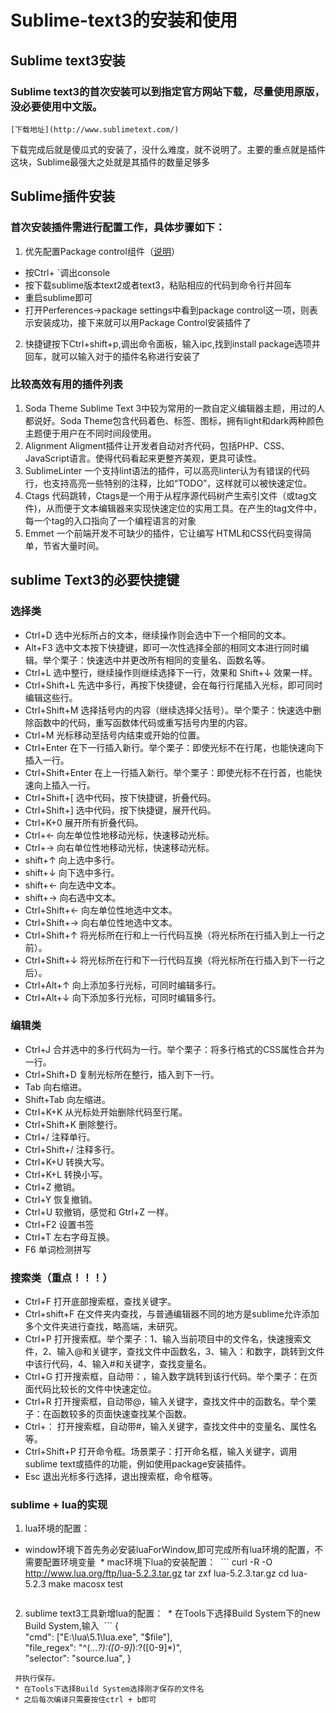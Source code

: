 # Sublime-text3的安装和使用
## Sublime text3安装
### Sublime text3的首次安装可以到指定官方网站下载，尽量使用原版，没必要使用中文版。
    [下载地址](http://www.sublimetext.com/)
 下载完成后就是傻瓜式的安装了，没什么难度，就不说明了。主要的重点就是插件这块，Sublime最强大之处就是其插件的数量足够多
    
## Sublime插件安装
### 首次安装插件需进行配置工作，具体步骤如下：
1. 优先配置Package control组件（[说明](https://packagecontrol.io/installation)）
  * 按Ctrl+ `调出console
  * 按下载sublime版本text2或者text3，粘贴相应的代码到命令行并回车
  * 重启sublime即可
  * 打开Perferences->package settings中看到package control这一项，则表示安装成功，接下来就可以用Package Control安装插件了
2. 快捷键按下Ctrl+shift+p,调出命令面板，输入ipc,找到install package选项并回车，就可以输入对于的插件名称进行安装了

### 比较高效有用的插件列表
1. Soda Theme
   Sublime Text 3中较为常用的一款自定义编辑器主题，用过的人都说好。Soda Theme包含代码着色、标签、图标，拥有light和dark两种颜色主题便于用户在不同时间段使用。
2. Alignment
  Aligment插件让开发者自动对齐代码，包括PHP、CSS、JavaScript语言。使得代码看起来更整齐美观，更具可读性。
3. SublimeLinter
  一个支持lint语法的插件，可以高亮linter认为有错误的代码行，也支持高亮一些特别的注释，比如“TODO”，这样就可以被快速定位。
4. Ctags
  代码跳转，Ctags是一个用于从程序源代码树产生索引文件（或tag文件)，从而便于文本编辑器来实现快速定位的实用工具。在产生的tag文件中，每一个tag的入口指向了一个编程语言的对象
5. Emmet
  一个前端开发不可缺少的插件，它让编写 HTML和CSS代码变得简单，节省大量时间。
  
## sublime Text3的必要快捷键
### 选择类
* Ctrl+D 选中光标所占的文本，继续操作则会选中下一个相同的文本。
* Alt+F3 选中文本按下快捷键，即可一次性选择全部的相同文本进行同时编辑。举个栗子：快速选中并更改所有相同的变量名、函数名等。
* Ctrl+L 选中整行，继续操作则继续选择下一行，效果和 Shift+↓ 效果一样。
* Ctrl+Shift+L 先选中多行，再按下快捷键，会在每行行尾插入光标，即可同时编辑这些行。
* Ctrl+Shift+M 选择括号内的内容（继续选择父括号）。举个栗子：快速选中删除函数中的代码，重写函数体代码或重写括号内里的内容。
* Ctrl+M 光标移动至括号内结束或开始的位置。
* Ctrl+Enter 在下一行插入新行。举个栗子：即使光标不在行尾，也能快速向下插入一行。
* Ctrl+Shift+Enter 在上一行插入新行。举个栗子：即使光标不在行首，也能快速向上插入一行。
* Ctrl+Shift+[ 选中代码，按下快捷键，折叠代码。
* Ctrl+Shift+] 选中代码，按下快捷键，展开代码。
* Ctrl+K+0 展开所有折叠代码。
* Ctrl+← 向左单位性地移动光标，快速移动光标。
* Ctrl+→ 向右单位性地移动光标，快速移动光标。
* shift+↑ 向上选中多行。
* shift+↓ 向下选中多行。
* shift+← 向左选中文本。
* shift+→ 向右选中文本。
* Ctrl+Shift+← 向左单位性地选中文本。
* Ctrl+Shift+→ 向右单位性地选中文本。
* Ctrl+Shift+↑ 将光标所在行和上一行代码互换（将光标所在行插入到上一行之前）。
* Ctrl+Shift+↓ 将光标所在行和下一行代码互换（将光标所在行插入到下一行之后）。
* Ctrl+Alt+↑ 向上添加多行光标，可同时编辑多行。
* Ctrl+Alt+↓ 向下添加多行光标，可同时编辑多行。

### 编辑类
* Ctrl+J 合并选中的多行代码为一行。举个栗子：将多行格式的CSS属性合并为一行。
* Ctrl+Shift+D  复制光标所在整行，插入到下一行。
* Tab 向右缩进。
* Shift+Tab 向左缩进。
* Ctrl+K+K 从光标处开始删除代码至行尾。
* Ctrl+Shift+K 删除整行。
* Ctrl+/ 注释单行。
* Ctrl+Shift+/ 注释多行。
* Ctrl+K+U 转换大写。
* Ctrl+K+L 转换小写。
* Ctrl+Z 撤销。
* Ctrl+Y 恢复撤销。
* Ctrl+U 软撤销，感觉和 Gtrl+Z 一样。
* Ctrl+F2 设置书签
* Ctrl+T 左右字母互换。
* F6 单词检测拼写

### 搜索类（重点！！！）
* Ctrl+F 打开底部搜索框，查找关键字。
* Ctrl+shift+F 在文件夹内查找，与普通编辑器不同的地方是sublime允许添加多个文件夹进行查找，略高端，未研究。
* Ctrl+P 打开搜索框。举个栗子：1、输入当前项目中的文件名，快速搜索文件，2、输入@和关键字，查找文件中函数名，3、输入：和数字，跳转到文件中该行代码，4、输入#和关键字，查找变量名。
* Ctrl+G 打开搜索框，自动带：，输入数字跳转到该行代码。举个栗子：在页面代码比较长的文件中快速定位。
* Ctrl+R 打开搜索框，自动带@，输入关键字，查找文件中的函数名。举个栗子：在函数较多的页面快速查找某个函数。
* Ctrl+： 打开搜索框，自动带#，输入关键字，查找文件中的变量名、属性名等。
* Ctrl+Shift+P 打开命令框。场景栗子：打开命名框，输入关键字，调用sublime text或插件的功能，例如使用package安装插件。
* Esc 退出光标多行选择，退出搜索框，命令框等。


### sublime + lua的实现
1. lua环境的配置：
  * window环境下首先务必安装luaForWindow,即可完成所有lua环境的配置，不需要配置环境变量
  * mac环境下lua的安装配置：
    ```
    curl -R -O http://www.lua.org/ftp/lua-5.2.3.tar.gz
    tar zxf lua-5.2.3.tar.gz
    cd lua-5.2.3
    make macosx test
    ```
2. sublime text3工具新增lua的配置：
  * 在Tools下选择Build System下的new Build System,输入
  ```
   {  
    "cmd": ["E:\\lua\\5.1\\lua.exe", "$file"],  
    "file_regex": "^(...*?):([0-9]*):?([0-9]*)",  
    "selector": "source.lua",
    }  
  ```
  并执行保存。
  * 在Tools下选择Build System选择刚才保存的文件名
  * 之后每次编译只需要按住ctrl + b即可
